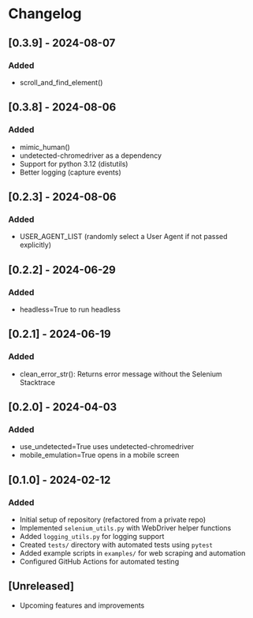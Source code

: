 # Changelog

## [0.3.9] - 2024-08-07
### Added
- scroll_and_find_element()

## [0.3.8] - 2024-08-06
### Added
- mimic_human()
- undetected-chromedriver as a dependency
- Support for python 3.12 (distutils)
- Better logging (capture events)

## [0.2.3] - 2024-08-06
### Added
- USER_AGENT_LIST (randomly select a User Agent if not passed explicitly)

## [0.2.2] - 2024-06-29
### Added
- headless=True to run headless

## [0.2.1] - 2024-06-19
### Added
- clean_error_str(): Returns error message without the Selenium Stacktrace

## [0.2.0] - 2024-04-03
### Added
- use_undetected=True uses undetected-chromedriver
- mobile_emulation=True opens in a mobile screen

## [0.1.0] - 2024-02-12
### Added
- Initial setup of repository (refactored from a private repo)
- Implemented `selenium_utils.py` with WebDriver helper functions
- Added `logging_utils.py` for logging support
- Created `tests/` directory with automated tests using `pytest`
- Added example scripts in `examples/` for web scraping and automation
- Configured GitHub Actions for automated testing

## [Unreleased]
- Upcoming features and improvements
